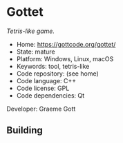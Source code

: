 # Gottet

_Tetris-like game._

- Home: https://gottcode.org/gottet/
- State: mature
- Platform: Windows, Linux, macOS
- Keywords: tool, tetris-like
- Code repository: (see home)
- Code language: C++
- Code license: GPL
- Code dependencies: Qt

Developer: Graeme Gott

## Building
